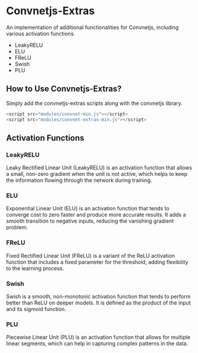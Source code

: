# Convnetjs-Extras

An implementation of additional functionalities for Convnetjs, including various activation functions.

- LeakyRELU
- ELU
- FReLU
- Swish
- PLU

## How to Use Convnetjs-Extras?

Simply add the convnetjs-extras scripts along with the convnetjs library.
```javascript
<script src="modules/convnet-min.js"></script>
<script src="modules/convnet-extras-min.js"></script>
```

## Activation Functions
### LeakyRELU
Leaky Rectified Linear Unit (LeakyRELU) is an activation function that allows a small, non-zero gradient when the unit is not active, which helps to keep the information flowing through the network during training.

### ELU
Exponential Linear Unit (ELU) is an activation function that tends to converge cost to zero faster and produce more accurate results. It adds a smooth transition to negative inputs, reducing the vanishing gradient problem.

### FReLU
Fixed Rectified Linear Unit (FReLU) is a variant of the ReLU activation function that includes a fixed parameter for the threshold, adding flexibility to the learning process.

### Swish
Swish is a smooth, non-monotonic activation function that tends to perform better than ReLU on deeper models. It is defined as the product of the input and its sigmoid function.

### PLU
Piecewise Linear Unit (PLU) is an activation function that allows for multiple linear segments, which can help in capturing complex patterns in the data.





